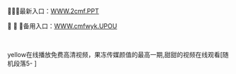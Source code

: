 <p>
	🐷🐷🐷最新入口：<a href="http://www.baidu.com/link?url=6MA2SWnO3Raqke39an_0PUxosM6ZrUGzi1BN9tNnlPW&wd">WWW.2cmf.PPT</a> 
	<p>
		🧍
🧍
🧍备用入口：<a href="http://www.baidu.com/link?url=6MA2SWnO3Raqke39an_0PUxosM6ZrUGzi1BN9tNnlPW&wd">WWW.cmfwyk.UPOU</a> 
	</p>
	<p>
		<br />
	</p>
	<p>
		yellow在线播放免费高清视频，果冻传媒颜值的最高一期,甜甜的视频在线观看[随机段落5-
]
	</p>

